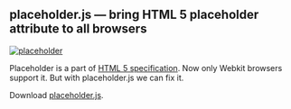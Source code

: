 placeholder.js — bring HTML 5 placeholder attribute to all browsers
-------------------------------------------------------------------

[![placeholder](/NV/placeholder.js/raw/master/example.png)](/NV/placeholder.js/raw/master/example.html)

Placeholder is a part of [HTML 5 specification](http://www.whatwg.org/specs/web-apps/current-work/multipage/forms.html#attr-input-placeholder). Now only Webkit browsers support it. But with placeholder.js we can fix it.

Download [placeholder.js](/NV/placeholder.js/raw/master/placeholder.js).
